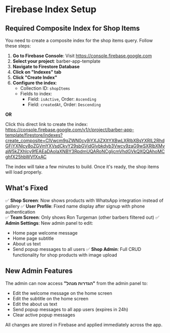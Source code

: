 # Firebase Index Setup

## Required Composite Index for Shop Items

You need to create a composite index for the shop items query. Follow these steps:

1. **Go to Firebase Console**: Visit https://console.firebase.google.com
2. **Select your project**: barber-app-template
3. **Navigate to Firestore Database**
4. **Click on "Indexes" tab**
5. **Click "Create Index"**
6. **Configure the index**:
   - Collection ID: `shopItems`
   - Fields to index:
     - Field: `isActive`, Order: `Ascending`
     - Field: `createdAt`, Order: `Descending`

**OR**

Click this direct link to create the index:
https://console.firebase.google.com/v1/r/project/barber-app-template/firestore/indexes?create_composite=ClVwcm9qZWN0cy9iYXJiZXItYXBwLXRlbXBsYXRlL2RhdGFiYXNlcy8oZGVmYXVsdCkvY29sbGVjdGlvbkdyb3Vwcy9zaG9wSXRlbXMvaW5kZXhlcy9fEAEaDAoIaXNBY3RpdmUQARoNCgljcmVhdGVkQXQQAhoMCghfX25hbWVfXxAC

The index will take a few minutes to build. Once it's ready, the shop items will load properly.

## What's Fixed

✅ **Shop Screen**: Now shows products with WhatsApp integration instead of gallery
✅ **User Profile**: Fixed name display after signup with phone authentication  
✅ **Team Screen**: Only shows Ron Turgeman (other barbers filtered out)
✅ **Admin Settings**: New admin panel to edit:
   - Home page welcome message
   - Home page subtitle  
   - About us text
   - Send popup messages to all users
✅ **Shop Admin**: Full CRUD functionality for shop products with image upload

## New Admin Features

The admin can now access **"הגדרות מנהל"** from the admin panel to:
- Edit the welcome message on the home screen
- Edit the subtitle on the home screen  
- Edit the about us text
- Send popup messages to all app users (expires in 24h)
- Clear active popup messages

All changes are stored in Firebase and applied immediately across the app.